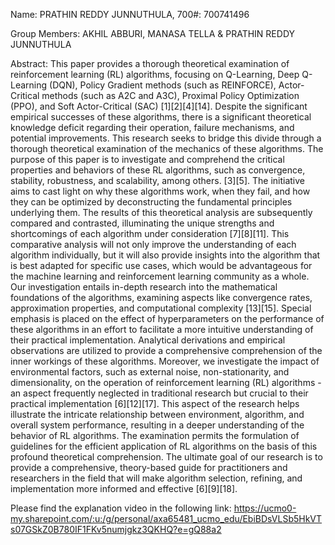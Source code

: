Name: PRATHIN REDDY JUNNUTHULA, 700#: 700741496

Group Members: AKHIL ABBURI, MANASA TELLA & PRATHIN REDDY JUNNUTHULA

Abstract: This paper provides a thorough theoretical examination of reinforcement learning (RL) algorithms, focusing on Q-Learning, Deep Q-Learning (DQN), Policy Gradient methods (such as REINFORCE), Actor-Critical methods (such as A2C and A3C), Proximal Policy Optimization (PPO), and Soft Actor-Critical (SAC) [1][2][4][14]. Despite the significant empirical successes of these algorithms, there is a significant theoretical knowledge deficit regarding their operation, failure mechanisms, and potential improvements. This research seeks to bridge this divide through a thorough theoretical examination of the mechanics of these algorithms. The purpose of this paper is to investigate and comprehend the critical properties and behaviors of these RL algorithms, such as convergence, stability, robustness, and scalability, among others. [3][5]. The initiative aims to cast light on why these algorithms work, when they fail, and how they can be optimized by deconstructing the fundamental principles underlying them. The results of this theoretical analysis are subsequently compared and contrasted, illuminating the unique strengths and shortcomings of each algorithm under consideration [7][8][11]. This comparative analysis will not only improve the understanding of each algorithm individually, but it will also provide insights into the algorithm that is best adapted for specific use cases, which would be advantageous for the machine learning and reinforcement learning community as a whole. Our investigation entails in-depth research into the mathematical foundations of the algorithms, examining aspects like convergence rates, approximation properties, and computational complexity [13][15]. Special emphasis is placed on the effect of hyperparameters on the performance of these algorithms in an effort to facilitate a more intuitive understanding of their practical implementation. Analytical derivations and empirical observations are utilized to provide a comprehensive comprehension of the inner workings of these algorithms. Moreover, we investigate the impact of environmental factors, such as external noise, non-stationarity, and dimensionality, on the operation of reinforcement learning (RL) algorithms - an aspect frequently neglected in traditional research but crucial to their practical implementation [6][12][17]. This aspect of the research helps illustrate the intricate relationship between environment, algorithm, and overall system performance, resulting in a deeper understanding of the behavior of RL algorithms. The examination permits the formulation of guidelines for the efficient application of RL algorithms on the basis of this profound theoretical comprehension. The ultimate goal of our research is to provide a comprehensive, theory-based guide for practitioners and researchers in the field that will make algorithm selection, refining, and implementation more informed and effective [6][9][18].

Please find the explanation video in the following link: https://ucmo0-my.sharepoint.com/:u:/g/personal/axa65481_ucmo_edu/EbiBDsVLSb5HkVTs07GSkZ0B780IF1FKv5numjgkz3QKHQ?e=gQ88a2
